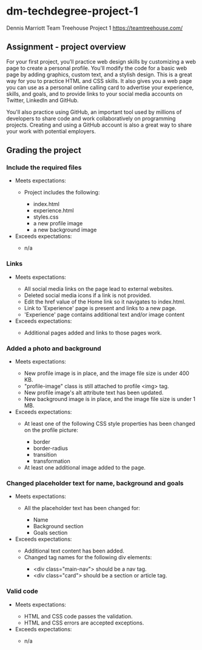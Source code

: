 # dm-techdegree-project-1
 Dennis Marriott
 Team Treehouse Project 1
 https://teamtreehouse.com/

<h2>Assignment - project overview</h2>

For your first project, you’ll practice web design skills by customizing a web page to create a personal profile. You'll modify the code for a basic web page by adding graphics, custom text, and a stylish design. This is a great way for you to practice HTML and CSS skills. It also gives you a web page you can use as a personal online calling card to advertise your experience, skills, and goals, and to provide links to your social media accounts on Twitter, LinkedIn and GitHub.

You'll also practice using GitHub, an important tool used by millions of developers to share code and work collaboratively on programming projects. Creating and using a GitHub account is also a great way to share your work with potential employers.

<h2>Grading the project</h2>

<h3>Include the required files</h3>
<ul>
    <li>Meets expectations:</li>
        <ul>
            <li>Project includes the following:</li>
            <ul>
                <li>index.html</li>
                <li>experience.html</li>
                <li>styles.css</li>
                <li>a new profile image</li>
                <li>a new background image</li>
            </ul>
        </ul>
    <li>Exceeds expectations:</li>
        <ul>
            <li>n/a</li>
        </ul>
</ul>

<h3>Links</h3>
<ul>
    <li>Meets expectations:</li>
        <ul>
            <li>All social media links on the page lead to external websites.</li>
            <li>Deleted social media icons if a link is not provided.</li>
            <li>Edit the href value of the Home link so it navigates to index.html.</li>
            <li>Link to 'Experience' page is present and links to a new page.</li>
            <li>'Experience' page contains additional text and/or image content</li>
        </ul>
    <li>Exceeds expectations:</li>
        <ul>
            <li>Additional pages added and links to those pages work.</li>
        </ul>
</ul>

<h3>Added a photo and background</h3>
<ul>
    <li>Meets expectations:</li>
        <ul>
            <li>New profile image is in place, and the image file size is under 400 KB.</li>
            <li>"profile-image" class is still attached to profile &lt;img&gt; tag.</li>
            <li>New profile image's alt attribute text has been updated.</li>
            <li>New background image is in place, and the image file size is under 1 MB.</li>
        </ul>
    <li>Exceeds expectations:</li>
        <ul>
            <li>At least one of the following CSS style properties has been changed on the profile picture:</li>
            <ul>
                <li>border</li>
                <li>border-radius</li>
                <li>transition</li>
                <li>transformation</li>
            </ul>
            <li>At least one additional image added to the page.</li>
        </ul>
</ul>

<h3>Changed placeholder text for name, background and goals</h3>
<ul>
    <li>Meets expectations:</li>
        <ul>
            <li>All the placeholder text has been changed for:</li>
            <ul>
                <li>Name</li>
                <li>Background section</li>
                <li>Goals section</li>
            </ul>
        </ul>
    <li>Exceeds expectations:</li>
        <ul>
            <li>Additional text content has been added.</li>
            <li>Changed tag names for the following div elements:</li>
            <ul>
                <li>&lt;div class="main-nav"&gt; should be a nav tag.</li>
                <li>&lt;div class="card"&gt; should be a section or article tag.</li>
            </ul>
        </ul>
</ul>

<h3>Valid code</h3>
<ul>
    <li>Meets expectations:</li>
        <ul>
            <li>HTML and CSS code passes the validation.</li>
            <li>HTML and CSS errors are accepted exceptions.</li>
        </ul>
    <li>Exceeds expectations:</li>
        <ul>
            <li>n/a</li>
        </ul>
</ul>